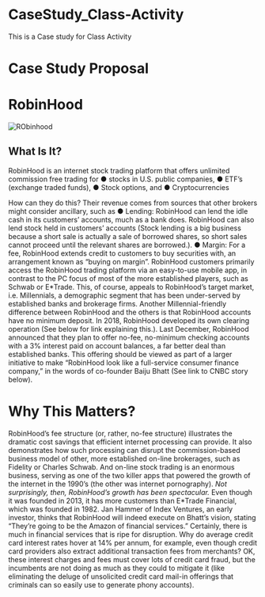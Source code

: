 # CaseStudy_Class-Activity
This is a Case study for Class Activity


# Case Study Proposal
# RobinHood

![RObinhood](https://user-images.githubusercontent.com/85688247/158792891-336cb593-fc45-4521-af81-a6fee0642e74.jpg)


## What Is It?
RobinHood is an internet stock trading platform that offers unlimited commission free trading for
● stocks in U.S. public companies,
● ETF’s (exchange traded funds),
● Stock options, and
● Cryptocurrencies

How can they do this? Their revenue comes from sources that other brokers might consider ancillary,
such as
● Lending: RobinHood can lend the idle cash in its customers’ accounts, much as a bank does.
RobinHood can also lend stock held in customers’ accounts (Stock lending is a big business
because a short sale is actually a sale of borrowed shares, so short sales cannot proceed until the
relevant shares are borrowed.).
● Margin: For a fee, RobinHood extends credit to customers to buy securities with, an arrangement
known as “buying on margin”.
RobinHood customers primarily access the RobinHood trading platform via an easy-to-use mobile app, in
contrast to the PC focus of most of the more established players, such as Schwab or E*Trade. This, of
course, appeals to RobinHood’s target market, i.e. Millennials, a demographic segment that has been
under-served by established banks and brokerage firms. Another Millennial-friendly difference between
RobinHood and the others is that RobinHood accounts have no minimum deposit.
In 2018, RobinHood developed its own clearing operation (See below for link explaining this.).
Last December, RobinHood announced that they plan to offer no-fee, no-minimum checking accounts
with a 3% interest paid on account balances, a far better deal than established banks. This offering should
be viewed as part of a larger initiative to make “RobinHood look like a full-service consumer finance
company,” in the words of co-founder Baiju Bhatt (See link to CNBC story below).


# Why This Matters?

RobinHood’s fee structure (or, rather, no-fee structure) illustrates the dramatic cost savings that efficient
internet processing can provide. It also demonstrates how such processing can disrupt the
commission-based business model of other, more established on-line brokerages, such as Fidelity or
Charles Schwab. And on-line stock trading is an enormous business, serving as one of the two killer apps
that powered the growth of the internet in the 1990’s (the other was internet pornography).
*Not surprisingly, then, RobinHood’s growth has been spectacular.* Even though it was founded in 2013, it has more customers than E*Trade Financial, which was founded in 1982. Jan Hammer of Index
Ventures, an early investor, thinks that RobinHood will indeed execute on Bhatt’s vision, stating
“They’re going to be the Amazon of financial services.”
Certainly, there is much in financial services that is ripe for disruption. Why do average credit card
interest rates hover at 14% per annum, for example, even though credit card providers also extract
additional transaction fees from merchants? OK, these interest charges and fees must cover lots of credit
card fraud, but the incumbents are not doing as much as they could to mitigate it (like eliminating the
deluge of unsolicited credit card mail-in offerings that criminals can so easily use to generate phony
accounts).






